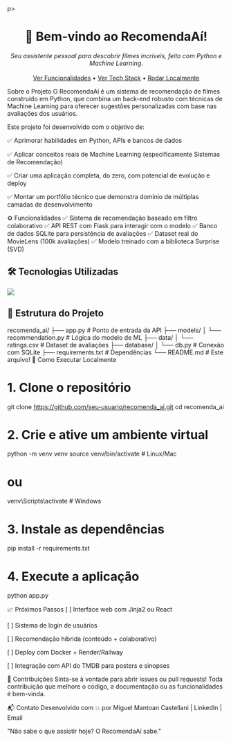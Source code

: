 p></p>
<h1 align="center">🤖 Bem-vindo ao RecomendaAí!</h1>

<p align="center">
<em>Seu assistente pessoal para descobrir filmes incríveis, feito com Python e Machine Learning.</em>
<br/>
<br/>
<a href="#-sobre-o-projeto">Ver Funcionalidades</a> •
<a href="#-tecnologias-utilizadas">Ver Tech Stack</a> •
<a href="#-como-executar-localmente">Rodar Localmente</a>
</p>

Sobre o Projeto
O RecomendaAí é um sistema de recomendação de filmes construído em Python, que combina um back-end robusto com técnicas de Machine Learning para oferecer sugestões personalizadas com base nas avaliações dos usuários.

Este projeto foi desenvolvido com o objetivo de:

✅ Aprimorar habilidades em Python, APIs e bancos de dados

✅ Aplicar conceitos reais de Machine Learning (especificamente Sistemas de Recomendação)

✅ Criar uma aplicação completa, do zero, com potencial de evolução e deploy

✅ Montar um portfólio técnico que demonstra domínio de múltiplas camadas de desenvolvimento

⚙️ Funcionalidades
✅ Sistema de recomendação baseado em filtro colaborativo
✅ API REST com Flask para interagir com o modelo
✅ Banco de dados SQLite para persistência de avaliações
✅ Dataset real do MovieLens (100k avaliações)
✅ Modelo treinado com a biblioteca Surprise (SVD)

## 🛠️ Tecnologias Utilizadas
<p align="left">
<a href="https://skillicons.dev">
<img src="https://skillicons.dev/icons?i=python,flask,pandas,numpy,scikitlearn,sqlite&perline=6" />
</a>
</p>

## 📂 Estrutura do Projeto
recomenda_ai/
├── app.py            # Ponto de entrada da API
├── models/
│   └── recommendation.py # Lógica do modelo de ML
├── data/
│   └── ratings.csv   # Dataset de avaliações
├── database/
│   └── db.py         # Conexão com SQLite
├── requirements.txt  # Dependências
└── README.md         # Este arquivo!
🚀 Como Executar Localmente

# 1. Clone o repositório
git clone https://github.com/seu-usuario/recomenda_ai.git
cd recomenda_ai

# 2. Crie e ative um ambiente virtual
python -m venv venv
source venv/bin/activate      # Linux/Mac
# ou
venv\Scripts\activate         # Windows

# 3. Instale as dependências
pip install -r requirements.txt

# 4. Execute a aplicação
python app.py

📈 Próximos Passos
[ ] Interface web com Jinja2 ou React

[ ] Sistema de login de usuários

[ ] Recomendação híbrida (conteúdo + colaborativo)

[ ] Deploy com Docker + Render/Railway

[ ] Integração com API do TMDB para posters e sinopses

🤝 Contribuições
Sinta-se à vontade para abrir issues ou pull requests! Toda contribuição que melhore o código, a documentação ou as funcionalidades é bem-vinda.

📬 Contato
Desenvolvido com 💥 por Miguel Mantoan Castellani | LinkedIn | Email

"Não sabe o que assistir hoje? O RecomendaAí sabe."
